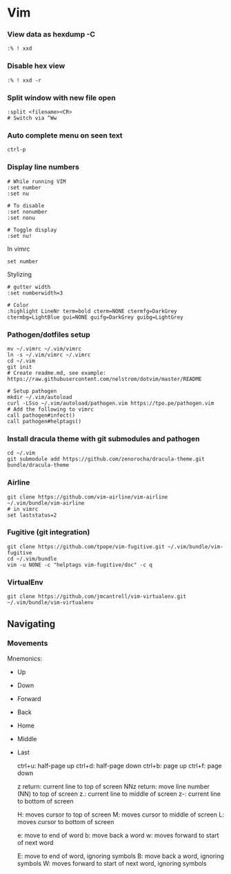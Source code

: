 # Vim

### View data as hexdump -C

    :% ! xxd

### Disable hex view

    :% ! xxd -r

### Split window with new file open

    :split <filename><CR>
    # Switch via ^Ww

### Auto complete menu on seen text

    ctrl-p

### Display line numbers

    # While running VIM
    :set number
    :set nu

    # To disable
    :set nonumber
    :set nonu

    # Toggle display
    :set nu!

In vimrc

    set number

Stylizing
    
    # gutter width
    :set numberwidth=3

    # Color
    :highlight LineNr term=bold cterm=NONE ctermfg=DarkGrey ctermbg=LightBlue gui=NONE guifg=DarkGrey guibg=LightGrey

### Pathogen/dotfiles setup

    mv ~/.vimrc ~/.vim/vimrc
    ln -s ~/.vim/vimrc ~/.vimrc
    cd ~/.vim
    git init
    # Create readme.md, see example: https://raw.githubusercontent.com/nelstrom/dotvim/master/README
    
    # Setup pathogen
    mkdir ~/.vim/autoload
    curl -LSso ~/.vim/autoload/pathogen.vim https://tpo.pe/pathogen.vim
    # Add the following to vimrc
    call pathogen#infect()
    call pathogen#helptags()

### Install dracula theme with git submodules and pathogen

    cd ~/.vim
    git submodule add https://github.com/zenorocha/dracula-theme.git bundle/dracula-theme

### Airline

    git clone https://github.com/vim-airline/vim-airline ~/.vim/bundle/vim-airline
    # in vimrc
    set laststatus=2

### Fugitive (git integration)

    git clone https://github.com/tpope/vim-fugitive.git ~/.vim/bundle/vim-fugitive
    cd ~/.vim/bundle
    vim -u NONE -c "helptags vim-fugitive/doc" -c q

### VirtualEnv

    git clone https://github.com/jmcantrell/vim-virtualenv.git ~/.vim/bundle/vim-virtualenv

## Navigating

### Movements

Mnemonics:

* Up
* Down
* Forward
* Back
* Home
* Middle
* Last

    ctrl+u: half-page up
    ctrl+d: half-page down
    ctrl+b: page up
    ctrl+f: page down

    z return: current line to top of screen
    NNz return: move line number (NN) to top of screen
    z.: current line to middle of screen
    z-: current line to bottom of screen

    H: moves cursor to top of screen
    M: moves cursor to middle of screen
    L: moves cursor to bottom of screen
    
    e: move to end of word
    b: move back a word
    w: moves forward to start of next word

    E: move to end of word, ignoring symbols
    B: move back a word, ignoring symbols
    W: moves forward to start of next word, ignoring symbols
    

